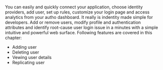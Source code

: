 You can easily and quickly connect your application, choose identity providers, add user, set up rules, customize your login page and access analytics from your autho dashboard. It really is indentity made simple for developers. Add or remove users, modify profile and authentication attributes and identify root-cause user login issue in a minutes with a simple intuitive and powerful web surface. Following features are covered in this chapter:

* Adding user
* Deleting user
* Vewing user details
* Replicating user  